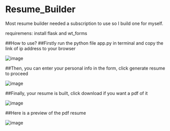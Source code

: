 # Resume_Builder
Most resume builder needed a subscription to use so I build one for myself. 

requiremens: install flask and wt_forms

##How to use?
##Firstly run the python file app.py in terminal and copy the link of ip address to your browser



![image](https://github.com/user-attachments/assets/4fb16621-0329-4686-99a0-c34d3a56c571)



##Then, you can enter your personal info in the form, click generate resume to proceed



![image](https://github.com/user-attachments/assets/8aa2e3b9-5e46-4404-be1e-4e5a988061c4)



##Finally, your resume is built, click download if you want a pdf of it



![image](https://github.com/user-attachments/assets/2871562c-158a-4f89-9498-74cb557830dd)



##Here is a preview of the pdf resume



![image](https://github.com/user-attachments/assets/808f3a69-93fb-4eda-80a4-0c578cb1f291)



